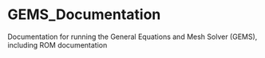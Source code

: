 # GEMS_Documentation
Documentation for running the General Equations and Mesh Solver (GEMS), including ROM documentation
